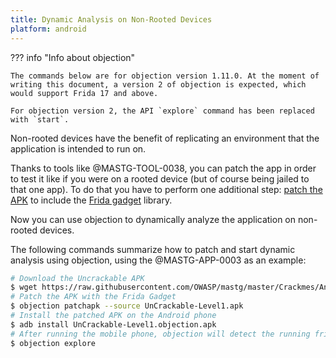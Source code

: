 ```yaml
---
title: Dynamic Analysis on Non-Rooted Devices
platform: android
---
```


??? info "Info about objection"

    The commands below are for objection version 1.11.0. At the moment of writing this document, a version 2 of objection is expected, which would support Frida 17 and above.

    For objection version 2, the API `explore` command has been replaced with `start`.

Non-rooted devices have the benefit of replicating an environment that the application is intended to run on.

Thanks to tools like @MASTG-TOOL-0038, you can patch the app in order to test it like if you were on a rooted device (but of course being jailed to that one app). To do that you have to perform one additional step: [patch the APK](https://github.com/sensepost/objection/wiki/Patching-Android-Applications#patching---patching-an-apk "patching - patching an APK") to include the [Frida gadget](https://www.frida.re/docs/gadget/ "Frida Gadget") library.

Now you can use objection to dynamically analyze the application on non-rooted devices.

The following commands summarize how to patch and start dynamic analysis using objection, using the @MASTG-APP-0003 as an example:

```bash
# Download the Uncrackable APK
$ wget https://raw.githubusercontent.com/OWASP/mastg/master/Crackmes/Android/Level_01/UnCrackable-Level1.apk
# Patch the APK with the Frida Gadget
$ objection patchapk --source UnCrackable-Level1.apk
# Install the patched APK on the Android phone
$ adb install UnCrackable-Level1.objection.apk
# After running the mobile phone, objection will detect the running frida-server through the APK
$ objection explore
```
